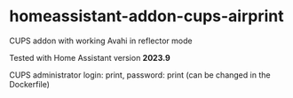 # homeassistant-addon-cups-airprint
CUPS addon with working Avahi in reflector mode 

Tested with Home Assistant version **2023.9**

CUPS administrator login: print, password: print (can be changed in the Dockerfile)
